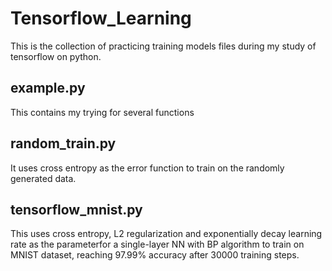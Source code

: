# Tensorflow_Learning

This is the collection of practicing training models files during my study of tensorflow on python.

## example.py
This contains my trying for several functions

## random_train.py
It uses cross entropy as the error function to train on the randomly generated data.

## tensorflow_mnist.py
This uses cross entropy, L2 regularization and exponentially decay learning rate as the parameterfor a single-layer NN with BP algorithm to train on MNIST dataset, reaching 97.99% accuracy after 30000 training steps.
